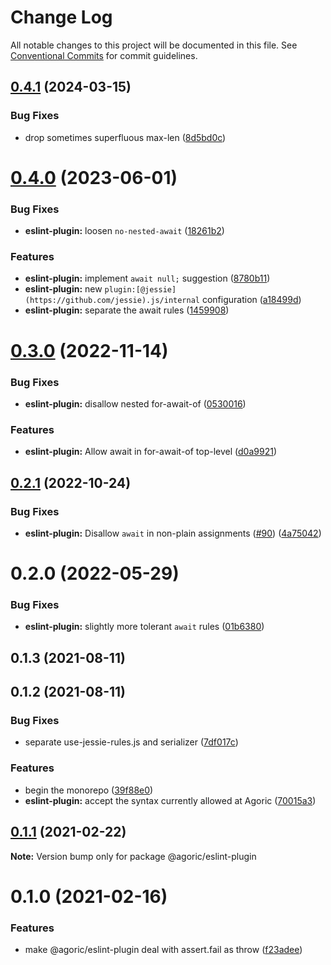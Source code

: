 # Change Log

All notable changes to this project will be documented in this file.
See [Conventional Commits](https://conventionalcommits.org) for commit guidelines.

## [0.4.1](https://github.com/endojs/Jessie/compare/@jessie.js/eslint-plugin@0.4.0...@jessie.js/eslint-plugin@0.4.1) (2024-03-15)


### Bug Fixes

* drop sometimes superfluous max-len ([8d5bd0c](https://github.com/endojs/Jessie/commit/8d5bd0c90ad7facff8826af8896f5c00eaf83520))





# [0.4.0](https://github.com/endojs/Jessie/compare/@jessie.js/eslint-plugin@0.3.0...@jessie.js/eslint-plugin@0.4.0) (2023-06-01)


### Bug Fixes

* **eslint-plugin:** loosen `no-nested-await` ([18261b2](https://github.com/endojs/Jessie/commit/18261b2c3480a6886d305f6805dadcb02e88e984))


### Features

* **eslint-plugin:** implement `await null;` suggestion ([8780b11](https://github.com/endojs/Jessie/commit/8780b11249a0019926c7c7d81e8129e6494ab212))
* **eslint-plugin:** new `plugin:[@jessie](https://github.com/jessie).js/internal` configuration ([a18499d](https://github.com/endojs/Jessie/commit/a18499d72536a6593461034559b57262f82f341d))
* **eslint-plugin:** separate the await rules ([1459908](https://github.com/endojs/Jessie/commit/1459908d113b92b694ce76417fd3b112dda402ec))





# [0.3.0](https://github.com/endojs/Jessie/compare/@jessie.js/eslint-plugin@0.2.1...@jessie.js/eslint-plugin@0.3.0) (2022-11-14)


### Bug Fixes

* **eslint-plugin:** disallow nested for-await-of ([0530016](https://github.com/endojs/Jessie/commit/05300163483b3a5a18a358a59f821884a83d68ca))


### Features

* **eslint-plugin:** Allow await in for-await-of top-level ([d0a9921](https://github.com/endojs/Jessie/commit/d0a9921ef6b6ae68c050fe41f444edf4adf8ec2f))





## [0.2.1](https://github.com/endojs/Jessie/compare/@jessie.js/eslint-plugin@0.2.0...@jessie.js/eslint-plugin@0.2.1) (2022-10-24)


### Bug Fixes

* **eslint-plugin:** Disallow `await` in non-plain assignments ([#90](https://github.com/endojs/Jessie/issues/90)) ([4a75042](https://github.com/endojs/Jessie/commit/4a750424260aa5ccedf662d02835c5c0cc279149))





# 0.2.0 (2022-05-29)


### Bug Fixes

* **eslint-plugin:** slightly more tolerant `await` rules ([01b6380](https://github.com/Agoric/Jessie/commit/01b638007d17ce40e5cc7b91f073d3ee5b6350d7))



## 0.1.3 (2021-08-11)



## 0.1.2 (2021-08-11)


### Bug Fixes

* separate use-jessie-rules.js and serializer ([7df017c](https://github.com/Agoric/Jessie/commit/7df017cc98fb79c80694bb65211ec4405b31f9f9))


### Features

* begin the monorepo ([39f88e0](https://github.com/Agoric/Jessie/commit/39f88e06c3dce23fa8bb5194da93e16db864ee59))
* **eslint-plugin:** accept the syntax currently allowed at Agoric ([70015a3](https://github.com/Agoric/Jessie/commit/70015a3dc2a62e33950ffba72c778008f8ef0d9b))





## [0.1.1](https://github.com/Agoric/agoric-sdk/compare/@agoric/eslint-plugin@0.1.0...@agoric/eslint-plugin@0.1.1) (2021-02-22)

**Note:** Version bump only for package @agoric/eslint-plugin





# 0.1.0 (2021-02-16)


### Features

* make @agoric/eslint-plugin deal with assert.fail as throw ([f23adee](https://github.com/Agoric/agoric-sdk/commit/f23adee512aec50788d9c9efed1cea9d774dfe8f))
